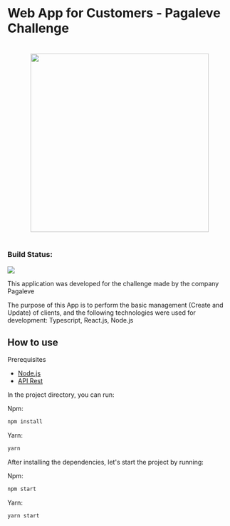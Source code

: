 # Web App for Customers - Pagaleve Challenge

<p align="center"  style="margin: 40px 0">
<img src="https://wallet.pagaleve.com.br/6515fddd250fb36e7500.png" width="400" />
</p>

### Build Status:
![](https://img.shields.io/github/deployments/cristhyanko/pagaleve-challenge-app/production?label=vercel)

This application was developed for the challenge made by the company Pagaleve

The purpose of this App is to perform the basic management (Create and Update) of clients, and the following technologies were used for development: Typescript, React.js, Node.js

## How to use

Prerequisites

- [Node.js](https://nodejs.org/en/)
- [API Rest](https://github.com/CristhyanKo/pagaleve-challenge-service)

In the project directory, you can run:

Npm:
```bash
npm install
```

Yarn:
```bash
yarn
```
After installing the dependencies, let's start the project by running:

Npm:
```bash
npm start
```

Yarn:
```bash
yarn start
```
